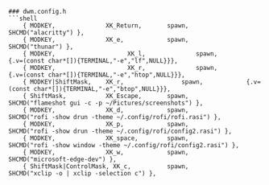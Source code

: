```shell
### dwm.config.h
```shell
    { MODKEY,              XK_Return,       spawn,            SHCMD("alacritty") },
    { MODKEY,              XK_e,            spawn,            SHCMD("thunar") }, 
    { MODKEY,			         XK_l,         		spawn,        	  {.v=(const char*[]){TERMINAL,"-e","lf",NULL}}},
    { MODKEY,			         XK_r,         		spawn,        	  {.v=(const char*[]){TERMINAL,"-e","htop",NULL}}},
    { MODKEY|ShiftMask,	   XK_r,         		spawn,        	  {.v=(const char*[]){TERMINAL,"-e","btop",NULL}}},
    { ShiftMask,           XK_Escape,       spawn,            SHCMD("flameshot gui -c -p ~/Pictures/screenshots") },
    { MODKEY,              XK_d,            spawn,            SHCMD("rofi -show drun -theme ~/.config/rofi/rofi.rasi") },
    { MODKEY,              XK_p,            spawn,            SHCMD("rofi -show drun -theme ~/.config/rofi/config2.rasi") },
    { MODKEY,              XK_space,        spawn,            SHCMD("rofi -show window -theme ~/.config/rofi/config2.rasi") },
    { MODKEY,              XK_w,            spawn,            SHCMD("microsoft-edge-dev") },
    { ShiftMask|ControlMask, XK_c,          spawn,            SHCMD("xclip -o | xclip -selection c") },
```
```